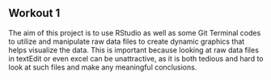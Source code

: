 
## Workout 1

The aim of this project is to use RStudio as well as some Git Terminal codes to utilize and manipulate raw data files to create dynamic graphics that helps visualize the data. This is important because looking at raw data files in textEdit or even excel can be unattractive, as it is both tedious and hard to look at such files and make any meaningful conclusions.


